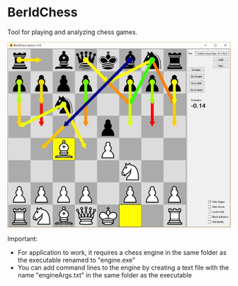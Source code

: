 # BerldChess
Tool for playing and analyzing chess games.

![alt tag](https://raw.githubusercontent.com/Bernton/BerldChess/de8021ac41337e4b54df36fb4910c8df1ca4963a/Images/GUI_V1_0_0.JPG)

Important:

- For application to work, it requires a chess engine in the same folder as the executable renamed to "engine.exe"
- You can add command lines to the engine by creating a text file with the name "engineArgs.txt" in the same folder as the executable
